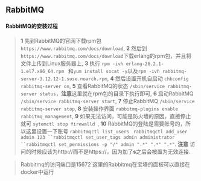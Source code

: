 ## RabbitMQ

#### RabbitMQ的安装过程

>**1** 先到RabbitMQ的官网下载rpm包 ` https://www.rabbitmq.com/docs/download `,
>**2** 然后到` https://www.rabbitmq.com/docs/download `下载erlang的rpm包，并且将文件上传到Linux服务器上,
>**3** 执行 `rpm -ivh erlang-26.2.1-1.el7.x86_64.rpm ` 和` yum install socat -y `以及` rpm -ivh rabbitmq-server-3.12.12-1.suse.noarch.rpm `,
>**4** 然后设置开机自启动 ` chkconfig rabbitmq-server on `,
>**5** 查看RabbitMQ的状态 `/sbin/service rabbitmq-server status`，**注意**这里就在rpm包的目录下执行即可,
>**6** 启动RabbitMQ ` /sbin/service rabbitmq-server start `,
>**7** 停止RabbitMQ ` /sbin/service rabbitmq-server stop `,
>**8** 安装操作界面 ` rabbitmq-plugins enable rabbitmq_management `,
>**9** 如果无法访问，可能是防火墙的原因，直接停止就可 `sytemctl stop firewalld `,
>**10** RabbitMQ的登陆是需要账号的，所以这里设置一下账号 `rabbitmqctl list_users ` `rabbitmqctl add_user admin 123 ``rabbitmqctl set_user_tags admin administrator ``rabbitmqctl set_permissions -p "/" admin ".*" ".*" ".*"`.
**注意** 访问的时候应该为http://而不是https://，因为加了**s**之后会被置为无效连接.

> Rabbitmq的访问端口是15672
> 这里的Rabbitmq在宝塔的面板可以直接在docker中运行
